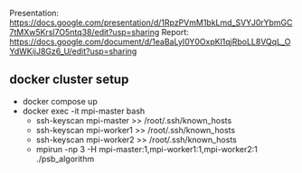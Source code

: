 Presentation: https://docs.google.com/presentation/d/1RpzPVmM1bkLmd_SVYJ0rYbmGC7tMXw5Krsl7O5ntq38/edit?usp=sharing
Report: https://docs.google.com/document/d/1eaBaLyI0Y0OxpKl1qjRboLL8VQqL_OYdWKijJ8Gz6_U/edit?usp=sharing
## docker cluster setup
- docker compose up 
- docker exec -it mpi-master bash
    - ssh-keyscan mpi-master >> /root/.ssh/known_hosts
    - ssh-keyscan mpi-worker1 >> /root/.ssh/known_hosts
    - ssh-keyscan mpi-worker2 >> /root/.ssh/known_hosts
    - mpirun -np 3 -H mpi-master:1,mpi-worker1:1,mpi-worker2:1 ./psb_algorithm
    
